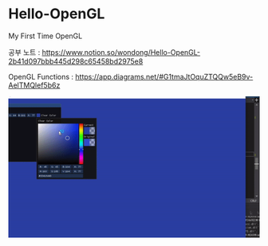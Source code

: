 # Hello-OpenGL
My First Time OpenGL


공부 노트 : https://www.notion.so/wondong/Hello-OpenGL-2b41d097bbb445d298c65458bd2975e8

OpenGL Functions : https://app.diagrams.net/#G1tmaJtOquZTQQw5eB9v-AelTMQlef5b6z


![Alt Text](https://github.com/wonAdam/Hello-OpenGL/blob/master/ezgif.com-gif-maker%20(19).gif?raw=true)
